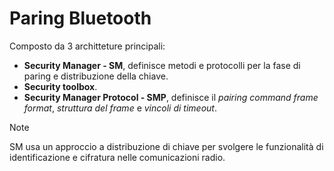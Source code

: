 # Paring Bluetooth

Composto da 3 architteture principali:

- **Security Manager - SM**, definisce metodi e protocolli per la fase di paring e distribuzione della chiave.
- **Security toolbox**.
- **Security Manager Protocol - SMP**, definisce il *pairing command frame format*, *struttura del frame* e *vincoli di timeout*.

> [!NOTE]
> SM usa un approccio a distribuzione di chiave per svolgere le funzionalità di identificazione e cifratura nelle comunicazioni radio.